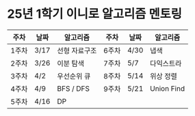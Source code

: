 # 25년 1학기 이니로 알고리즘 멘토링
|주차|날짜|알고리즘|주차|날짜|알고리즘|
|---|---|---|---|---|---|
|1주차|3/17|선형 자료구조|6주차|4/30|냅색|
|2주차|3/26|이분 탐색|7주차|5/7|다익스트라|
|3주차|4/2|우선순위 큐|8주차|5/14|위상 정렬|
|4주차|4/9|BFS / DFS|9주차|5/21|Union Find|
|5주차|4/16|DP||||


